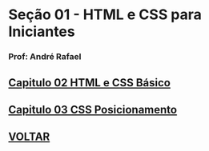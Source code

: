 

# Seção 01 - HTML e CSS para Iniciantes

### Prof: André Rafael

## [Capitulo 02 HTML e CSS Básico](https://github.com/lex4brao/01.CURSOS.E.ESTUDOS/blob/main/03.ORIGAMID.FRONT-END/01.-.HTML.e.CSS.para.Iniciantes/02.HTML.e.CSS.B%C3%A1sico/README.md)

## [Capitulo 03 CSS Posicionamento](https://github.com/lex4brao/01.CURSOS.E.ESTUDOS/blob/main/03.ORIGAMID.FRONT-END/01.-.HTML.e.CSS.para.Iniciantes/03.CSS.Posicionamento/README.md)


## [VOLTAR](https://github.com/lex4brao/01.CURSOS.E.ESTUDOS/blob/main/03.ORIGAMID.FRONT-END/README.md)
